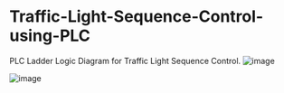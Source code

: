 # Traffic-Light-Sequence-Control-using-PLC
PLC Ladder Logic Diagram for Traffic Light Sequence Control.
![image](https://github.com/Mainul-Islam-07/Traffic-Light-Sequence-Control-using-PLC/assets/78782260/457936b3-83bb-4f6b-99fb-0892073f44dd)

![image](https://github.com/Mainul-Islam-07/Traffic-Light-Sequence-Control-using-PLC/assets/78782260/7c3095ce-1d8e-4459-9470-3d379f0d9247)

